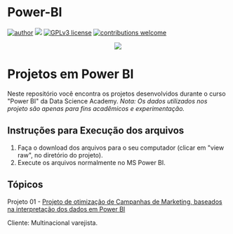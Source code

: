 # Power-BI
[![author](https://img.shields.io/badge/author-alves_bruno-red.svg)](https://www.linkedin.com/in/bruno-alves-dos-santos-a7a92a26b/) [![](https://img.shields.io/badge/python-3.7+-blue.svg)](https://www.python.org/downloads/release/python-365/) [![GPLv3 license](https://img.shields.io/badge/License-GPLv3-blue.svg)](http://perso.crans.org/besson/LICENSE.html) [![contributions welcome](https://img.shields.io/badge/contributions-welcome-brightgreen.svg?style=flat)](https://https://github.com/alves-bruno-ds/data-science-BR)

<p align="center">
  <img src="https://github.com/alvesbruno-ds/data-science-BR/blob/b09f2613d567ed01b043644d0eb16752507b7825/Header%20-%20Dados.png" >
</p>

# Projetos em Power BI
Neste repositório você encontra os projetos desenvolvidos durante o curso "Power BI" da Data Science Academy.
_Nota: Os dados utilizados nos projeto são apenas para fins acadêmicos e experimentação._

## Instruções para Execução dos arquivos
1. Faça o download dos arquivos para o seu computador (clicar em "view raw", no diretório do projeto).
2. Execute os arquivos normalmente no MS Power BI.

## Tópicos

Projeto 01 - [Projeto de otimização de Campanhas de Marketing, baseados na interpretação dos dados em Power BI](https://github.com/alvesbruno-ds/Power-BI/blob/main/Projeto%2001%20-%20An%C3%A1lise%20de%20Marketing.pbix)

Cliente:  Multinacional varejista.


